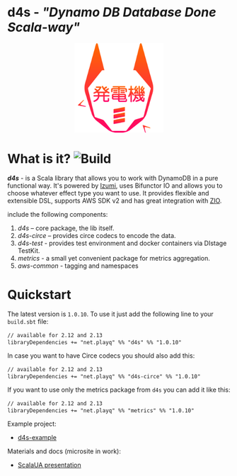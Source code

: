 # **d4s**  - *"Dynamo DB Database Done Scala-way"*
<p align="center">
<img width="40%" src="./resources/D4S_logo.svg" alt="Logo"/>
</p>

What is it?  ![Build](https://github.com/PlayQ/d4s/workflows/Build/badge.svg)
===========
__*d4s*__ - is a Scala library that allows you to work with DynamoDB in a pure functional way.
It's powered by [Izumi](https://izumi.7mind.io/latest/release/doc/index.html), uses Bifunctor IO and allows you to choose whatever effect type you want to use. It provides flexible and extensible DSL, supports AWS SDK v2 and has great integration with [ZIO](https://zio.dev/).

include the following components:

1. _d4s_ – core package, the lib itself.
2. _d4s-circe_ – provides circe codecs to encode the data.
3. _d4s-test_ - provides test environment and docker containers via DIstage TestKit.
4. _metrics_ - a small yet convenient package for metrics aggregation.
5. _aws-common_ - tagging and namespaces

Quickstart
===========
The latest version is `1.0.10`. To use it just add the following line to your `build.sbt` file:
```
// available for 2.12 and 2.13
libraryDependencies += "net.playq" %% "d4s" %% "1.0.10"
```
In case you want to have Circe codecs you should also add this:
```
// available for 2.12 and 2.13
libraryDependencies += "net.playq" %% "d4s-circe" %% "1.0.10"
```
If you want to use only the metrics package from `d4s` you can add it like this:
```
// available for 2.12 and 2.13
libraryDependencies += "net.playq" %% "metrics" %% "1.0.10"
```

Example project:

- [d4s-example](https://github.com/VladPodilnyk/d4s-example)

Materials and docs (microsite in work):
- [ScalaUA presentation](resources/presentation/scalaua.pdf)
   